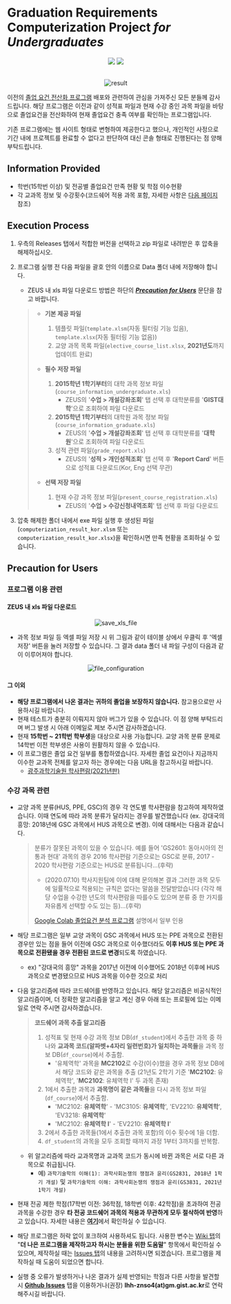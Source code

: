 # Graduation Requirements Computerization Project *for Undergraduates*
<div align="center">
<img src="https://img.shields.io/badge/Python-3766AB?style=flat&logo=Python&logoColor=white"/>
<img src="https://img.shields.io/badge/MS Excel 2016 or later-217346?style=flat&logo=Microsoft Excel&logoColor=white"/>
</div><br>

<div align="center">

![result](https://user-images.githubusercontent.com/63055303/140486999-ba639f3d-0bb3-4f75-82a5-94164020c6bb.png)

</div>

이전의 [졸업 요건 전산화 프로그램](https://github.com/AlpacaParker4592/GIST_Credit_Analysis_Program_without_IDE) 
배포와 관련하여 관심을 가져주신 모든 분들께 감사드립니다.
해당 프로그램은 이전과 같이 성적표 파일과 현재 수강 중인 과목 파일을 바탕으로 졸업요건을 전산화하여
현재 졸업요건 충족 여부를 확인하는 프로그램입니다.

기존 프로그램에는 웹 사이트 형태로 변형하여 제공한다고 했으나,
개인적인 사정으로 기간 내에 프로젝트를 완료할 수 없다고 판단하여
대신 콘솔 형태로 진행된다는 점 양해 부탁드립니다.

## Information Provided
+ 학번(15학번 이상) 및 전공별 졸업요건 만족 현황 및 학점 이수현황
+ 각 교과목 정보 및 수강횟수(코드쉐어 적용 과목 포함, 자세한 사항은 [다음 페이지](https://github.com/AlpacaParker4592/gradReqComputerization/releases/tag/v1.0.0) 참조)

## Execution Process
1. 우측의 Releases 탭에서 적합한 버전을 선택하고 zip 파일로 내려받은 후 압축을 해제하십시오.
2. 프로그램 실행 전 다음 파일을 괄호 안의 이름으로 Data 폴더 내에 저장해야 합니다.
    + ZEUS 내 xls 파일 다운로드 방법은 하단의 ***[Precaution for Users](#precaution-for-users)*** 문단을 참고 바랍니다.

    > + **기본 제공 파일**
    >    1. 템플릿 파일(```template.xlsm```(자동 필터링 기능 있음), ```template.xlsx```(자동 필터링 기능 없음))
    >    2. 교양 과목 목록 파일(```elective_course_list.xlsx```, **2021년도**까지 업데이트 완료)
    > 
    > + **필수 저장 파일**
    >    1. **2015학년 1학기부터**의 대학 과목 정보 파일(```course_information_undergraduate.xls```)
    >        - ZEUS의 '**수업 > 개설강좌조회**' 탭 선택 후 대학분류를 '**GIST대학**'으로 조회하여 파일 다운로드
    >    2. **2015학년 1학기부터**의 대학원 과목 정보 파일(```course_information_graduate.xls```)
    >        - ZEUS의 '**수업 > 개설강좌조회**' 탭 선택 후 대학분류를 '**대학원**'으로 조회하여 파일 다운로드
    >    3. 성적 관련 파일(```grade_report.xls```)
    >        - ZEUS의 '**성적 > 개인성적조회**' 탭 선택 후 '**Report Card**' 버튼으로 성적표 다운로드(Kor, Eng 선택 무관)
    >
    > + **선택 저장 파일**
    >    1. 현재 수강 과목 정보 파일(```present_course_registration.xls```)
    >        - ZEUS의 '**수업 > 수강신청내역조회**' 탭 선택 후 파일 다운로드

3. 압축 해제한 폴더 내에서 exe 파일 실행 후 생성된 파일(```computerization_result_kor.xlsm``` 또는 ```computerization_result_kor.xlsx```)을 확인하시면 만족 현황을 조회하실 수 있습니다.

## Precaution for Users
### 프로그램 이용 관련
#### ZEUS 내 xls 파일 다운로드
<div align="center">

![save_xls_file](https://user-images.githubusercontent.com/63055303/140265210-bd61aba6-e79f-4e3f-b37b-89ad84fdd88a.png)

</div>

+ 과목 정보 파일 등 엑셀 파일 저장 시 위 그림과 같이 테이블 상에서 우클릭 후 '엑셀 저장' 버튼을 눌러 저장할 수 있습니다.
그 결과 data 폴더 내 파일 구성이 다음과 같이 이루어져야 합니다.

<div align="center">

![file_configuration](https://user-images.githubusercontent.com/63055303/140388776-6dacf095-40f3-4c4b-a417-626969110e62.png)

</div>

#### 그 이외
+ **해당 프로그램에서 나온 결과는 귀하의 졸업을 보장하지 않습니다.** 참고용으로만 사용하시길 바랍니다.
+ 현재 테스트가 충분히 이뤄지지 않아 버그가 있을 수 있습니다. 이 점 양해 부탁드리며 버그 발생 시 아래 이메일로 제보 주시면 감사하겠습니다.
+ 현재 **15학번 ~ 21학번 학부생**을 대상으로 사용 가능합니다. 교양 과목 분류 문제로 14학번 이전 학부생은 사용이 원활하지 않을 수 있습니다.
+ 이 프로그램은 졸업 요건 일부를 통합하였습니다.
자세한 졸업 요건이나 지금까지 이수한 교과목 전체를 알고자 하는 경우에는 다음 URL을 참고하시길 바랍니다.
  + [광주과학기술원 학사편람(2021년판)](https://college.gist.ac.kr/college/sub03_01_05_10_10.do)

### 수강 과목 관련
+ 교양 과목 분류(HUS, PPE, GSC)의 경우 각 연도별 학사편람을 참고하여 제작하였습니다.
이때 연도에 따라 과목 분류가 달라지는 경우를 발견했습니다 (ex. 강대국의 흥망: 2018년에 GSC 과목에서 HUS 과목으로 변경). 이에 대해서는 다음과 같습니다.
    > 분류가 잘못된 과목이 있을 수 있습니다.
      예를 들어 'GS2601: 동아시아의 전통과 현대' 과목의 경우 2016 학사편람 기준으로는 GSC로 분류,
      2017 - 2020 학사편람 기준으로는 HUS로 분류됩니다...(후략)
    >+ (2020.07.10) 학사지원팀에 이에 대해 문의해본 결과 그러한 과목 모두에 일률적으로 적용되는 규칙은 없다는 말씀을 전달받았습니다
       (각각 해당 수업을 수강한 년도의 학사편람을 따를수도 있으며 분류 중 한 가지를 자유롭게 선택할 수도 있는 등)...(후략)
    >
    > [Google Colab 졸업요건 분석 프로그램](https://colab.research.google.com/drive/1pRaZLyTsbN9RIpmoCs-645dxTWQDM_LQ?usp=sharing&fbclid=IwAR0yx6ptBulpYTaRz9zea9JW7H617tWE518gcrUqDlzWDYFdH73gwfopQ-A)
      설명에서 일부 인용

+ 해당 프로그램은 일부 교양 과목이 GSC 과목에서 HUS 또는 PPE 과목으로 전환된 경우만 있는 점을 들어 이전에 GSC 과목으로 이수했더라도
**이후 HUS 또는 PPE 과목으로 전환됐을 경우 전환된 코드로 변경**되도록 하였습니다.
    + ex) "강대국의 흥망" 과목을 2017년 이전에 이수했어도 2018년 이후에 HUS 과목으로 변경됐으므로 HUS 과목을 이수한 것으로 처리
+ 다음 알고리즘에 따라 코드쉐어를 반영하고 있습니다. 해당 알고리즘은 비공식적인 알고리즘이며,
더 정확한 알고리즘을 알고 계신 경우 아래 또는 프로필에 있는 이메일로 연락 주시면 감사하겠습니다.
    > **코드쉐어 과목 추출 알고리즘**
    > 1. 성적표 및 현재 수강 과목 정보 DB(```df_student```)에서 추출한 과목 중 하나와 **교과목 코드(알파벳+4자리 일련번호)가 일치하는 과목들**을 과목 정보 DB(```df_course```)에서 추출함.
    >     + '유체역학' 과목을 **MC2102**로 수강(이수)했을 경우 과목 정보 DB에서 해당 코드와 같은 과목을 추출
            (21년도 2학기 기준 '**MC2102**: 유체역학', '**MC2102**: 유체역학 I' 두 과목 존재)
    > 2. 1에서 추출한 과목과 **과목명이 같은 과목들**을 다시 과목 정보 파일(```df_course```)에서 추출함.
    >     + 'MC2102: **유체역학**' - 'MC3105: **유체역학**', 'EV2210: **유체역학**', 'EV3218: **유체역학**'
    >     + 'MC2102: **유체역학 I**' - 'EV2210: **유체역학 I**'
    > 3. 2에서 추출한 과목들(1에서 추출한 과목 포함)의 이수 횟수에 1을 더함.
    > 4. ```df_student```의 과목을 모두 조회할 때까지 과정 1부터 3까지를 반복함.
  + 위 알고리즘에 따라 교과목명과 교과목 코드가 동시에 바뀐 과목은 서로 다른 과목으로 취급됩니다.
    + 예) ```과학기술학의 이해(1): 과학사회논쟁의 쟁점과 윤리(GS2831, 2018년 1학기 개설)``` 및 ```과학기술학의 이해: 과학사회논쟁의 쟁점과 윤리(GS3831, 2021년 1학기 개설)```
+ 현재 전공 제한 학점(17학번 이전: 36학점, 18학번 이후: 42학점)을 초과하여 전공 과목을 수강한 경우 **타 전공 코드쉐어 과목의 적용과 무관하게 모두 절삭하여 반영**하고 있습니다.
자세한 내용은 [**여기**](https://github.com/AlpacaParker4592/gradReqComputerization/issues/1)에서 확인하실 수 있습니다.
+ 해당 프로그램은 허락 없이 포크하여 사용하셔도 됩니다. 
사용한 변수는 [Wiki 탭](https://github.com/AlpacaParker4592/gradReqComputerization/wiki)의
"**더 나은 프로그램을 제작하고자 하시는 분들을 위한 도움말**" 항목에서 확인하실 수 있으며,
제작하실 때는 [Issues 탭](https://github.com/AlpacaParker4592/gradReqComputerization/issues)의 내용을 고려하시면 되겠습니다.
프로그램을 제작하실 때 도움이 되었으면 합니다.
+ 실행 중 오류가 발생하거나 나온 결과가 실제 반영되는 학점과 다른 사항을 발견할 시
[**Github Issues**](https://github.com/AlpacaParker4592/gradReqComputerization/issues) 탭을 이용하거나(권장)
**lhh-znso4(at)gm.gist.ac.kr**로 연락해주시길 바랍니다.
